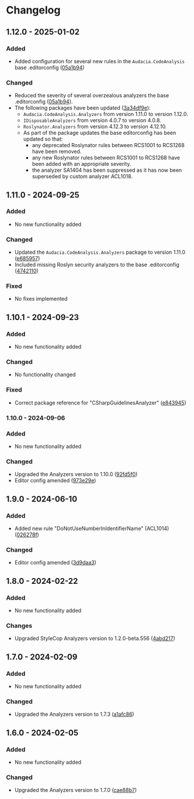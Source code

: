 ﻿# Changelog

## 1.12.0 - 2025-01-02
### Added
- Added configuration for several new rules in the `Audacia.CodeAnalysis` base .editorconfig ([05a1b94](https://github.com/audaciaconsulting/Audacia.CodeAnalysis/pull/68/files))

### Changed
- Reduced the severity of several overzealous analyzers the base .editorconfig ([05a1b94](https://github.com/audaciaconsulting/Audacia.CodeAnalysis/pull/68/files)).
- The following packages have been updated ([3a34df9e](https://github.com/audaciaconsulting/Audacia.CodeAnalysis/pull/71/files)):
  - `Audacia.CodeAnalysis.Analyzers` from version 1.11.0 to version 1.12.0.
  - `IDisposableAnalyzers` from version 4.0.7 to version 4.0.8.
  - `Roslynator.Analyzers` from version 4.12.3 to version 4.12.10.
  - As part of the package updates the base editorconfig has been updated so that:
    - any deprecated Roslynator rules between RCS1001 to RCS1268 have been removed.
    - any new Roslynator rules between RCS1001 to RCS1268 have been added with an appropriate severity.
    - the analyzer SA1404 has been suppressed as it has now been superseded by custom analyzer ACL1018.

## 1.11.0 - 2024-09-25
### Added
- No new functionality added

### Changed
- Updated the `Audacia.CodeAnalysis.Analyzers` package to version 1.11.0 ([e685957](https://github.com/audaciaconsulting/Audacia.CodeAnalysis/commit/e685957748ac98304bdf3f0dc8c693848d928a7d))
- Included missing Roslyn security analyzers to the base .editorconfig ([4742110](https://github.com/audaciaconsulting/Audacia.CodeAnalysis/commit/4742110aafc8de0df1e8def6150089c3aae9848c))

### Fixed
- No fixes implemented

## 1.10.1 - 2024-09-23
### Added
- No new functionality added

### Changed
- No functionality changed

### Fixed
- Correct package reference for "CSharpGuidelinesAnalyzer" ([e843945](https://github.com/audaciaconsulting/Audacia.CodeAnalysis/commit/e843945f9a791fac19ab1e7fe0f53415a6839ae6))

### 1.10.0 - 2024-09-06
### Added
- No new functionality added

### Changed
- Upgraded the Analyzers version to 1.10.0 ([92fd5f0](https://github.com/audaciaconsulting/Audacia.CodeAnalysis/pull/34/commits/92fd5f0f6b2aac0cc9103c2cda3f496d6acccc7b))
- Editor config amended ([973e29e](https://github.com/audaciaconsulting/Audacia.CodeAnalysis/pull/34/commits/973e29eecef1d74d546c66c53767413fd98fa568))

## 1.9.0 - 2024-06-10
### Added
- Added new rule "DoNotUseNumberInIdentifierName" (ACL1014) ([026278f](https://github.com/audaciaconsulting/Audacia.CodeAnalysis/pull/28/commits/026278fa0f9ce31b0092b0b507f23ef793970061))

### Changed
- Editor config amended ([3d9daa3](https://github.com/audaciaconsulting/Audacia.CodeAnalysis/pull/28/commits/3d9daa37685795c592959a205e1125c6441a3f53))

## 1.8.0 - 2024-02-22
### Added
- No new functionality added

### Changes
- Upgraded StyleCop Analyzers version to 1.2.0-beta.556 ([4abd217](https://github.com/audaciaconsulting/Audacia.CodeAnalysis/pull/21/commits/4abd217c57064e2c5a8bbcc5f5560fac35632648))

## 1.7.0 - 2024-02-09
### Added
- No new functionality added

### Changed
- Upgraded the Analyzers version to 1.7.3 ([a1afc86](https://github.com/audaciaconsulting/Audacia.CodeAnalysis/pull/17/commits/a1afc8676b85e47b05f5c1087ed59f3899dc587e))

## 1.6.0 - 2024-02-05
### Added
- No new functionality added

### Changed
- Upgraded the Analyzers version to 1.7.0 ([cae88b7](https://github.com/audaciaconsulting/Audacia.CodeAnalysis/pull/13/commits/cae88b7952e615fcb6ef6344ca6256b3c0945164))
